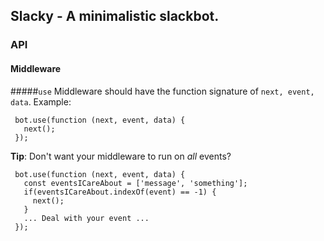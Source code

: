 ## Slacky - A minimalistic slackbot.

### API

#### Middleware

#####`use`
Middleware should have the function signature of `next, event, data`.
Example:

```
 bot.use(function (next, event, data) {
   next();
 });
 ```

**Tip**: Don't want your middleware to run on *all* events?

```
 bot.use(function (next, event, data) {
   const eventsICareAbout = ['message', 'something'];
   if(eventsICareAbout.indexOf(event) == -1) {
     next();
   }
   ... Deal with your event ...
 });
 ```

